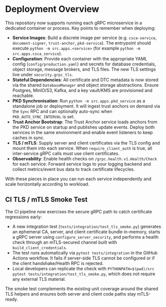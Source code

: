 # Deployment Overview

This repository now supports running each gRPC microservice in a dedicated
container or process. Key points to remember when deploying:

- **Service Images**: Build a discrete image per service (e.g. `csca-service`,
  `document-signer`, `trust-anchor`, `pkd-service`). The entrypoint should
  execute `python -m src.apps.<service>` (for example `python -m src.apps.csca_service`).
- **Configuration**: Provide each container with the appropriate YAML config
  (`config/production.yaml`) and secrets for database credentials, object
  storage, message brokers, and TLS files. The new TLS settings live under
  `security.grpc_tls`.
- **Stateful Dependencies**: All certificate and DTC metadata is now stored via
  the shared `DatabaseManager` and object storage abstractions. Ensure Postgres,
  MinIO/S3, Kafka, and a key vault/KMS are provisioned and reachable.
- **PKD Synchronisation**: Run `python -m src.apps.pkd_service` as a standalone job or
  deployment. It will ingest trust anchors on demand via the `Sync` RPC and can
  optionally auto-sync when `PKD_AUTO_SYNC_INTERVAL` is set.
- **Trust Anchor Bootstrap**: The Trust Anchor service loads anchors from the
  PKD service on startup and publishes update events. Deploy both services in
  the same environment and enable event listeners to keep caches in sync.
- **TLS / mTLS**: Supply server and client certificates via the TLS config and
  mount them into each service. When `require_client_auth` is true, all
  inter-service gRPC calls must use client certificates.
- **Observability**: Enable health checks on `/grpc.health.v1.Health/Check` for
  each service. Forward service logs to your logging backend and collect
  metrics/event bus data to track certificate lifecycles.

With these pieces in place you can run each service independently and scale
horizontally according to workload.

## CI TLS / mTLS Smoke Test

The CI pipeline now exercises the secure gRPC path to catch certificate
regressions early:

- A new integration test (`tests/integration/test_tls_smoke.py`) generates an
  ephemeral CA, server, and client certificate bundle in-memory, starts a gRPC
  server using `configure_server_security`, and performs a health check through
  an mTLS-secured channel built with `build_client_credentials`.
- The test runs automatically via `pytest tests/integration` in the
  GitHub Actions workflow. It fails if server-side TLS cannot be configured or
  if the client handshake/Health RPC is rejected.
- Local developers can replicate the check with
  `PYTHONPATH=$(pwd)/src pytest tests/integration/test_tls_smoke.py`, which does
  not require any external TLS material.

The smoke test complements the existing unit coverage around the shared TLS
helpers and ensures both server and client code paths stay mTLS-ready.
